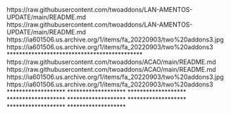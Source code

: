 <item>
<title>[I][COLOR indigo][/COLOR][B][COLOR white] FILMES LANÇAMENTOS 2022 [/COLOR][B][COLOR white] TORRENT [/COLOR][/B][COLOR indigo]***[/COLOR][/I]</title>
<link>https://raw.githubusercontent.com/twoaddons/LAN-AMENTOS-UPDATE/main/README.md</link>
<externallink>https://raw.githubusercontent.com/twoaddons/LAN-AMENTOS-UPDATE/main/README.md</externallink>
<thumbnail>https://ia601506.us.archive.org/1/items/fa_20220903/two%20addons3.jpg</thumbnail>
<fanart>https://ia601506.us.archive.org/1/items/fa_20220903/two%20addons3</fanart>
<info></info>
</item> 
********************************************

<item>
<title>[I][COLOR indigo][/COLOR][B][COLOR white] FILMES AÇÃO [/COLOR][B][COLOR white] TORRENT [/COLOR][/B][COLOR indigo]***[/COLOR][/I]</title>
<link>https://raw.githubusercontent.com/twoaddons/ACAO/main/README.md</link>
<externallink>https://raw.githubusercontent.com/twoaddons/ACAO/main/README.md</externallink>
<thumbnail>https://ia601506.us.archive.org/1/items/fa_20220903/two%20addons3.jpg</thumbnail>
<fanart>https://ia601506.us.archive.org/1/items/fa_20220903/two%20addons3</fanart>
<info></info>
</item> 
*******************
<item>
<title>[I][COLOR indigo][/COLOR][B][COLOR white] FILMES ANIMAÇÃO [/COLOR][B][COLOR white] TORRENT [/COLOR][/B][COLOR indigo]***[/COLOR][/I]</title>
<link></link>
<externallink></externallink>
<thumbnail></thumbnail>
<fanart></fanart>
<info></info>
</item> 
*******************

<item>
<title>[I][COLOR indigo][/COLOR][B][COLOR white] FILMES SUSPENSE [/COLOR][B][COLOR white] TORRENT [/COLOR][/B][COLOR indigo]***[/COLOR][/I]</title>
<link></link>
<externallink></externallink>
<thumbnail></thumbnail>
<fanart></fanart>
<info></info>
</item> 
*******************

<item>
<title>[I][COLOR indigo][/COLOR][B][COLOR white] FILMES DRAMA [/COLOR][B][COLOR white] TORRENT [/COLOR][/B][COLOR indigo]***[/COLOR][/I]</title>
<link></link>
<externallink></externallink>
<thumbnail></thumbnail>
<fanart></fanart>
<info></info>
</item> 
*******************

<item>
<title>[I][COLOR indigo][/COLOR][B][COLOR white] FILMES TERROR [/COLOR][B][COLOR white] TORRENT [/COLOR][/B][COLOR indigo]***[/COLOR][/I]</title>
<link></link>
<externallink></externallink>
<thumbnail></thumbnail>
<fanart></fanart>
<info></info>
</item> 
*******************

<item>
<title>[I][COLOR indigo][/COLOR][B][COLOR white] FILMES COMEDIA [/COLOR][B][COLOR white] TORRENT [/COLOR][/B][COLOR indigo]***[/COLOR][/I]</title>
<link></link>
<externallink></externallink>
<thumbnail></thumbnail>
<fanart></fanart>
<info></info>
</item> 
*******************

<item>
<title>[I][COLOR indigo][/COLOR][B][COLOR white] FILMES ROMANCE [/COLOR][B][COLOR white] TORRENT [/COLOR][/B][COLOR indigo]***[/COLOR][/I]</title>
<link></link>
<externallink></externallink>
<thumbnail></thumbnail>
<fanart></fanart>
<info></info>
</item> 
*******************

<item>
<title>[I][COLOR indigo][/COLOR][B][COLOR white] FILMES FICÇÃO [/COLOR][B][COLOR white] TORRENT [/COLOR][/B][COLOR indigo]***[/COLOR][/I]</title>
<link></link>
<externallink></externallink>
<thumbnail></thumbnail>
<fanart></fanart>
<info></info>
</item> 
*******************

  
